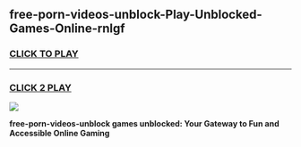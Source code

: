 
## free-porn-videos-unblock-Play-Unblocked-Games-Online-rnlgf
<h3>
<a href="https://premium76.site?title=free-porn-videos-unblock&ref=25A">CLICK TO PLAY</a></h3>
<hr>

<h3>
<a href="https://premium76.site?title=free-porn-videos-unblock&ref=25A">CLICK 2 PLAY</a>
  
</h3>

<a href="https://premium76.site?title=free-porn-videos-unblock&ref=25A"><img src="https://clearcache.store/games.png"></a>


**free-porn-videos-unblock games unblocked: Your Gateway to Fun and Accessible Online Gaming**
